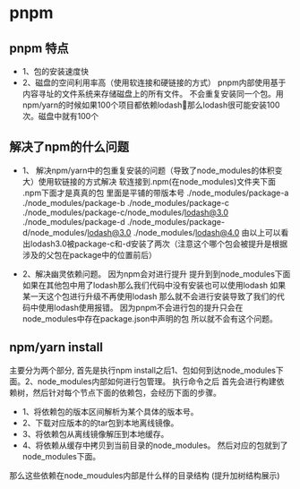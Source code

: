 # pnpm

## pnpm 特点

- 1、包的安装速度快
- 2、磁盘的空间利用率高（使用软连接和硬链接的方式）
  pnpm内部使用基于内容寻址的文件系统来存储磁盘上的所有文件。
    不会重复安装同一个包。用npm/yarn的时候如果100个项目都依赖lodash那么lodash很可能安装100次。磁盘中就有100个

## 解决了npm的什么问题

- 1、 解决npm/yarn中的包重复安装的问题（导致了node_modules的体积变大）使用软链接的方式解决 软连接到.npm(在node_modules)文件夹下面 .npm下面才是真真的包 里面是平铺的带版本号
  ./node_modules/package-a
  ./node_modules/package-b
  ./node_modules/package-c
  ./node_modules/package-c/node_modules/lodash@3.0
  ./node_modules/package-d
  ./node_modules/package-d/node_modules/lodash@3.0
  ./node_modules/lodash@4.0
  由以上可以看出lodash3.0被package-c和-d安装了两次（注意这个哪个包会被提升是根据涉及的父包在package中的位置前后）

- 2、解决幽灵依赖问题。
  因为npm会对进行提升 提升到到node_modules下面 如果在其他包中用了lodash那么我们代码中没有安装也可以使用lodash 如果某一天这个包进行升级不再使用lodash 那么就不会进行安装导致了我们的代码中使用lodash使用报错。 因为pnpm不会进行包的提升只会在node_modules中存在package.json中声明的包 所以就不会有这个问题。

## npm/yarn install

主要分为两个部分, 首先是执行npm install之后1、包如何到达node_modules下面。2、node_modules内部如何进行包管理。
执行命令之后 首先会进行构建依赖树，然后针对每个节点下面的依赖包，会经历下面的步骤。

- 1、将依赖包的版本区间解析为某个具体的版本号。
- 2、下载对应版本的的tar包到本地离线镜像。
- 3、将依赖包从离线镜像解压到本地缓存。
- 4、将依赖从缓存中拷贝到当前目录的node_modules。
然后对应的包就到了node_modules下面。

那么这些依赖在node_moudules内部是什么样的目录结构 (提升加树结构展示)
